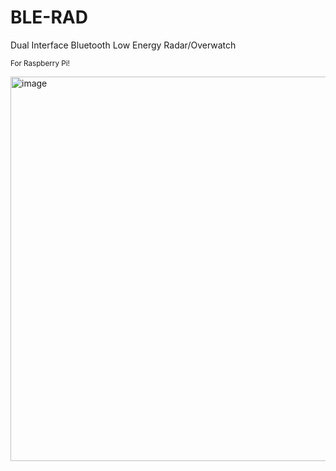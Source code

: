 # BLE-RAD
Dual Interface Bluetooth Low Energy Radar/Overwatch

<sup> For Raspberry Pi! </sup>

<img width="1286" height="615" alt="image" src="https://github.com/user-attachments/assets/06e4bfb1-27e1-44df-9a49-6e6917b7e926" />
